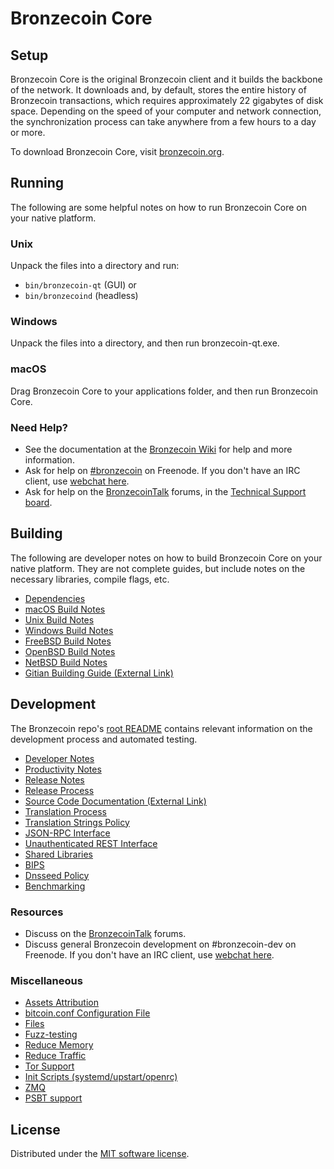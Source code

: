 Bronzecoin Core
=============

Setup
---------------------
Bronzecoin Core is the original Bronzecoin client and it builds the backbone of the network. It downloads and, by default, stores the entire history of Bronzecoin transactions, which requires approximately 22 gigabytes of disk space. Depending on the speed of your computer and network connection, the synchronization process can take anywhere from a few hours to a day or more.

To download Bronzecoin Core, visit [bronzecoin.org](https://bronzecoin.org/).

Running
---------------------
The following are some helpful notes on how to run Bronzecoin Core on your native platform.

### Unix

Unpack the files into a directory and run:

- `bin/bronzecoin-qt` (GUI) or
- `bin/bronzecoind` (headless)

### Windows

Unpack the files into a directory, and then run bronzecoin-qt.exe.

### macOS

Drag Bronzecoin Core to your applications folder, and then run Bronzecoin Core.

### Need Help?

* See the documentation at the [Bronzecoin Wiki](https://bronzecoin.info/) for help and more information.
* Ask for help on [#bronzecoin](https://webchat.freenode.net/#bronzecoin) on Freenode. If you don't have an IRC client, use [webchat here](https://webchat.freenode.net/#bronzecoin).
* Ask for help on the [BronzecoinTalk](https://bronzecointalk.io/) forums, in the [Technical Support board](https://bronzecointalk.io/c/technical-support).

Building
---------------------
The following are developer notes on how to build Bronzecoin Core on your native platform. They are not complete guides, but include notes on the necessary libraries, compile flags, etc.

- [Dependencies](dependencies.md)
- [macOS Build Notes](build-osx.md)
- [Unix Build Notes](build-unix.md)
- [Windows Build Notes](build-windows.md)
- [FreeBSD Build Notes](build-freebsd.md)
- [OpenBSD Build Notes](build-openbsd.md)
- [NetBSD Build Notes](build-netbsd.md)
- [Gitian Building Guide (External Link)](https://github.com/bitcoin-core/docs/blob/master/gitian-building.md)

Development
---------------------
The Bronzecoin repo's [root README](/README.md) contains relevant information on the development process and automated testing.

- [Developer Notes](developer-notes.md)
- [Productivity Notes](productivity.md)
- [Release Notes](release-notes.md)
- [Release Process](release-process.md)
- [Source Code Documentation (External Link)](https://doxygen.bitcoincore.org/)
- [Translation Process](translation_process.md)
- [Translation Strings Policy](translation_strings_policy.md)
- [JSON-RPC Interface](JSON-RPC-interface.md)
- [Unauthenticated REST Interface](REST-interface.md)
- [Shared Libraries](shared-libraries.md)
- [BIPS](bips.md)
- [Dnsseed Policy](dnsseed-policy.md)
- [Benchmarking](benchmarking.md)

### Resources
* Discuss on the [BronzecoinTalk](https://bronzecointalk.io/) forums.
* Discuss general Bronzecoin development on #bronzecoin-dev on Freenode. If you don't have an IRC client, use [webchat here](https://webchat.freenode.net/#bronzecoin-dev).

### Miscellaneous
- [Assets Attribution](assets-attribution.md)
- [bitcoin.conf Configuration File](bitcoin-conf.md)
- [Files](files.md)
- [Fuzz-testing](fuzzing.md)
- [Reduce Memory](reduce-memory.md)
- [Reduce Traffic](reduce-traffic.md)
- [Tor Support](tor.md)
- [Init Scripts (systemd/upstart/openrc)](init.md)
- [ZMQ](zmq.md)
- [PSBT support](psbt.md)

License
---------------------
Distributed under the [MIT software license](/COPYING).
